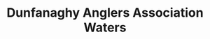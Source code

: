 ---
title: "Dunfanaghy Anglers Association Waters"
address: "Dunfanaghy Anglers Association, Arnolds Hotel, Dunfanaghy, Donegal"
tel: "+353 (0)74 913 6218"
county: "Donegal"
category: "Game Angling"
type: "Content"
lat: "55.18027114868164"
lng: "-7.969065189361572"
---